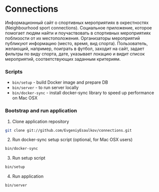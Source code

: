 # Connections

Информационный сайт о спортивных мероприятиях в окрестностях (Neighbourhood sport connections). Социальное приложение, которое помогает людям найти и поучаствовать в спортивных мероприятиях поблизости от их местоположения. Организаторы мероприятий публикуют информацию (место, время, вид спорта). Пользователь, желающий, например, поиграть в футбол, заходит на сайт, задает фильтры по виду спорта, дате, указывает локацию и видит список мероприятий, соответствующих заданным критериям.

### Scripts

* `bin/setup` - build Docker image and prepare DB
* `bin/server` - to run server locally
* `bin/docker-sync` - install docker-sync library to speed up performance on Mac OSX

### Bootstrap and run application


1. Clone application repository

```bash
git clone git://github.com/EvgeniyEsaulkov/connections.git
```

2. Run docker-sync setup script (optional, for Mac OSX users)

```bash
bin/docker-sync
```

3. Run setup script

```bash
bin/setup
```

4. Run application

```bash
bin/server
```
